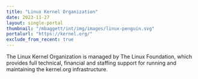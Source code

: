 ```yaml
---
title: "Linux Kernel Organization"
date: 2023-11-27
layout: single-portal
thumbnail: "/mbaggett/int/img/images/linux-penguin.svg"
portalurl: "https://kernel.org/"
exclude_from_recent: true
---
```

The Linux Kernel Organization is managed by The Linux Foundation, which provides full technical, financial and staffing support for running and maintaining the kernel.org infrastructure.
